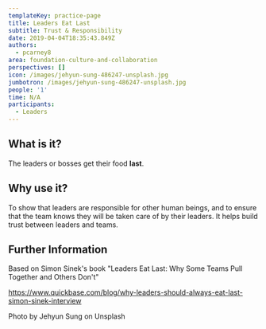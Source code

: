 ```yaml
---
templateKey: practice-page
title: Leaders Eat Last
subtitle: Trust & Responsibility
date: 2019-04-04T18:35:43.849Z
authors:
  - pcarney8
area: foundation-culture-and-collaboration
perspectives: []
icon: /images/jehyun-sung-486247-unsplash.jpg
jumbotron: /images/jehyun-sung-486247-unsplash.jpg
people: '1'
time: N/A
participants:
  - Leaders
---
```

## What is it?

The leaders or bosses get their food **last**.

## Why use it?

To show that leaders are responsible for other human beings, and to ensure that the team knows they will be taken care of by their leaders. It helps build trust between leaders and teams.

## Further Information

Based on Simon Sinek's book "Leaders Eat Last: Why Some Teams Pull Together and Others Don't"

https://www.quickbase.com/blog/why-leaders-should-always-eat-last-simon-sinek-interview

Photo by Jehyun Sung on Unsplash
